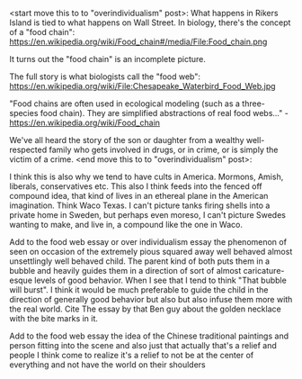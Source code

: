 <start move this to to "overindividualism" post>:
What happens in Rikers Island is tied to what happens on Wall Street.
In biology, there's the concept of a "food chain":
https://en.wikipedia.org/wiki/Food_chain#/media/File:Food_chain.png

It turns out the "food chain" is an incomplete picture.

The full story is what biologists call the "food web":
https://en.wikipedia.org/wiki/File:Chesapeake_Waterbird_Food_Web.jpg

"Food chains are often used in ecological modeling (such as a three-species food chain). They are simplified abstractions of real food webs..." -https://en.wikipedia.org/wiki/Food_chain

We've all heard the story of the son or daughter from a wealthy well-respected family who gets involved in drugs, or in crime, or is simply the victim of a crime.
<end move this to to "overindividualism" post>:

I think this is also why we tend to have cults in America. Mormons, Amish, liberals, conservatives etc.
This also I think feeds into the fenced off compound idea, that kind of lives in an ethereal plane in the American imagination.
Think Waco Texas. I can't picture tanks firing shells into a private home in Sweden, but perhaps even moreso, I can't picture Swedes wanting to make, and live in, a compound like the one in Waco. 

Add to the food web essay or over individualism essay the phenomenon of seen on occasion of the extremely pious squared away well behaved almost unsettlingly well behaved child. The parent kind of both puts them in a bubble and heavily guides them in a direction of sort of almost caricature-esque levels of good behavior. When I see that I tend to think "That bubble will burst". I think it would be much preferable to guide the child in the direction of generally good behavior but also but also infuse them more with the real world. Cite The essay by that Ben guy about the golden necklace with the bite marks in it.

Add to the food web essay the idea of the Chinese traditional paintings and person fitting into the scene and also just that actually that's a relief and people I think come to realize it's a relief to not be at the center of everything and not have the world on their shoulders
